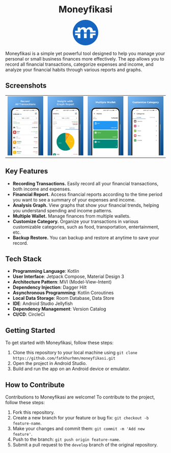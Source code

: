 <h1 align="center" style="font-size:28px; line-height:1"><b>Moneyfikasi</b></h1>

<div align="center">
  <img alt="Routine Tracker logo" src="images/logo.png" height="80px">
</div>

<p>
  Moneyfikasi is a simple yet powerful tool designed to help you manage your personal or small business finances more effectively. The app allows you to record all financial transactions, categorize expenses and income, and analyze your financial habits through various reports and graphs.
</p>

## Screenshots
|                      |                      |                      |                      |
|----------------------|----------------------|----------------------|----------------------|
| ![](images/img1.png) | ![](images/img2.png) | ![](images/img3.png) | ![](images/img4.png) |

## Key Features

- **Recording Transactions.** Easily record all your financial transactions, both income and expenses.
- **Financial Report.** Access financial reports according to the time period you want to see a summary of your expenses and income.
- **Analysis Graph.** View graphs that show your financial trends, helping you understand spending and income patterns.
- **Multiple Wallet.** Manage finances from multiple wallets.
- **Customize Category.** Organize your transactions in various customizable categories, such as food, transportation, entertainment, etc.
- **Backup Restore.** You can backup and restore at anytime to save your record.

## Tech Stack

- **Programming Language**: Kotlin
- **User Interface**: Jetpack Compose, Material Design 3
- **Architecture Pattern**: MVI (Model-View-Intent)
- **Dependency Injection**: Dagger Hilt
- **Asynchronous Programming**: Kotlin Coroutines
- **Local Data Storage**: Room Database, Data Store
- **IDE**: Android Studio Jellyfish
- **Dependency Management**: Version Catalog
- **CI/CD**: CircleCi

## Getting Started

To get started with Moneyfikasi, follow these steps:

1. Clone this repository to your local machine using `git clone https://github.com/fatkhurhmn/moneyfikasi.git`
2. Open the project in Android Studio.
3. Build and run the app on an Android device or emulator.

## How to Contribute

Contributions to Moneyfikasi are welcome! To contribute to the project, follow these steps:

1. Fork this repository.
2. Create a new branch for your feature or bug fix: `git checkout -b feature-name`.
3. Make your changes and commit them: `git commit -m 'Add new feature'`.
4. Push to the branch: `git push origin feature-name`.
5. Submit a pull request to the `develop` branch of the original repository.

